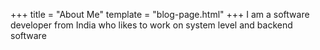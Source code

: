 +++
title = "About Me"
template = "blog-page.html"
+++
I am a software developer from India who likes to work on system level and backend software